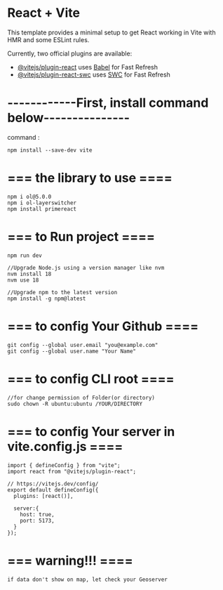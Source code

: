 # React + Vite

This template provides a minimal setup to get React working in Vite with HMR and some ESLint rules.

Currently, two official plugins are available:

- [@vitejs/plugin-react](https://github.com/vitejs/vite-plugin-react/blob/main/packages/plugin-react/README.md) uses [Babel](https://babeljs.io/) for Fast Refresh
- [@vitejs/plugin-react-swc](https://github.com/vitejs/vite-plugin-react-swc) uses [SWC](https://swc.rs/) for Fast Refresh

# ------------First, install command below---------------

command :
```
npm install --save-dev vite
```

# === the library to use ====
```
npm i ol@5.0.0
npm i ol-layerswitcher
npm install primereact
```

# === to Run project ====
```
npm run dev

//Upgrade Node.js using a version manager like nvm
nvm install 18
nvm use 18

//Upgrade npm to the latest version
npm install -g npm@latest
```

# === to config Your Github ====
```
git config --global user.email "you@example.com"
git config --global user.name "Your Name"
```

# === to config CLI root ====
```
//for change permission of Folder(or directory)
sudo chown -R ubuntu:ubuntu /YOUR/DIRECTORY

```

# === to config Your server in vite.config.js ====
```
import { defineConfig } from "vite";
import react from "@vitejs/plugin-react";

// https://vitejs.dev/config/
export default defineConfig({
  plugins: [react()],
  
  server:{
    host: true,
    port: 5173,
  }
});
```

# === warning!!!  ====
```
if data don't show on map, let check your Geoserver
```
